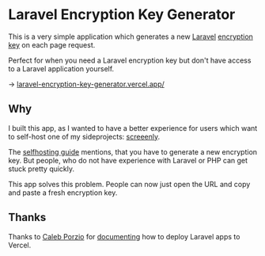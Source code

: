# Laravel Encryption Key Generator

This is a very simple application which generates a new [Laravel](https://laravel.com) [encryption key](https://laravel.com/docs/master/encryption#configuration) on each page request.

Perfect for when you need a Laravel encryption key but don't have access to a Laravel application yourself.

→ [laravel-encryption-key-generator.vercel.app/](https://laravel-encryption-key-generator.vercel.app/)

## Why

I built this app, as I wanted to have a better experience for users which want to self-host one of my sideprojects: [screeenly](https://github.com/stefanzweifel/screeenly).

The [selfhosting guide](https://github.com/stefanzweifel/screeenly/wiki/Deploy-to-Heroku) mentions, that you have to generate a new encryption key. But people, who do not have experience with Laravel or PHP can get stuck pretty quickly.

This app solves this problem. People can now just open the URL and copy and paste a fresh encryption key.

## Thanks

Thanks to [Caleb Porzio](https://twitter.com/calebporzio) for [documenting](https://calebporzio.com/easy-free-serverless-laravel-with-vercel) how to deploy Laravel apps to Vercel.
